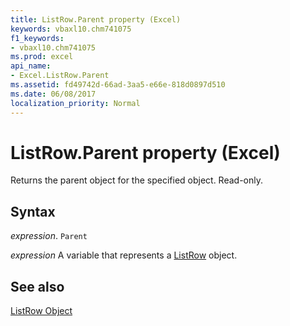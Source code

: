 ```yaml
---
title: ListRow.Parent property (Excel)
keywords: vbaxl10.chm741075
f1_keywords:
- vbaxl10.chm741075
ms.prod: excel
api_name:
- Excel.ListRow.Parent
ms.assetid: fd49742d-66ad-3aa5-e66e-818d0897d510
ms.date: 06/08/2017
localization_priority: Normal
---
```



# ListRow.Parent property (Excel)

Returns the parent object for the specified object. Read-only.


## Syntax

_expression_. `Parent`

_expression_ A variable that represents a [ListRow](Excel.ListRow.md) object.


## See also


[ListRow Object](Excel.ListRow.md)

